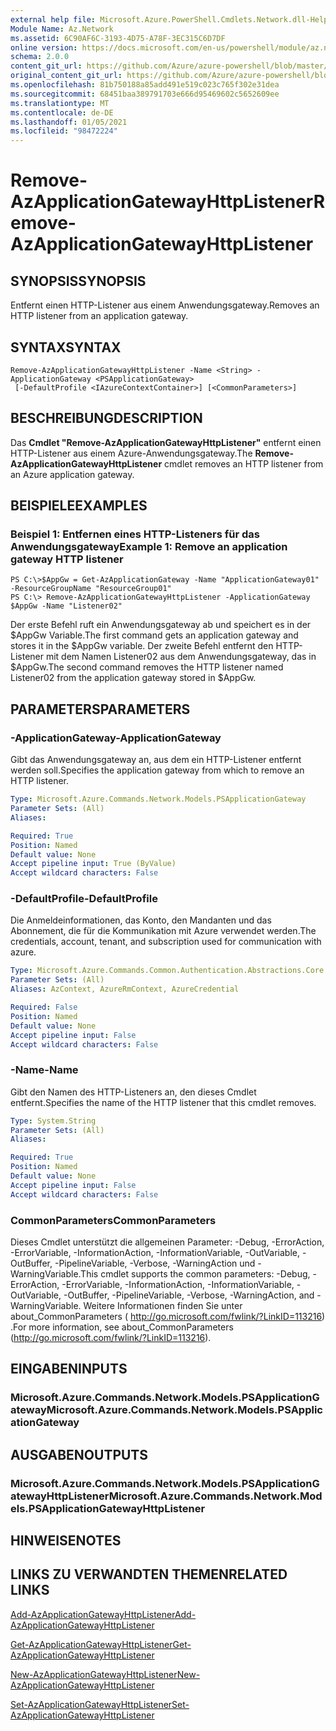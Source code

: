 ```yaml
---
external help file: Microsoft.Azure.PowerShell.Cmdlets.Network.dll-Help.xml
Module Name: Az.Network
ms.assetid: 6C90AF6C-3193-4D75-A78F-3EC315C6D7DF
online version: https://docs.microsoft.com/en-us/powershell/module/az.network/remove-azapplicationgatewayhttplistener
schema: 2.0.0
content_git_url: https://github.com/Azure/azure-powershell/blob/master/src/Network/Network/help/Remove-AzApplicationGatewayHttpListener.md
original_content_git_url: https://github.com/Azure/azure-powershell/blob/master/src/Network/Network/help/Remove-AzApplicationGatewayHttpListener.md
ms.openlocfilehash: 81b750188a85add491e519c023c765f302e31dea
ms.sourcegitcommit: 68451baa389791703e666d95469602c5652609ee
ms.translationtype: MT
ms.contentlocale: de-DE
ms.lasthandoff: 01/05/2021
ms.locfileid: "98472224"
---
```

# <span data-ttu-id="3cc6d-101">Remove-AzApplicationGatewayHttpListener</span><span class="sxs-lookup"><span data-stu-id="3cc6d-101">Remove-AzApplicationGatewayHttpListener</span></span>

## <span data-ttu-id="3cc6d-102">SYNOPSIS</span><span class="sxs-lookup"><span data-stu-id="3cc6d-102">SYNOPSIS</span></span>
<span data-ttu-id="3cc6d-103">Entfernt einen HTTP-Listener aus einem Anwendungsgateway.</span><span class="sxs-lookup"><span data-stu-id="3cc6d-103">Removes an HTTP listener from an application gateway.</span></span>

## <span data-ttu-id="3cc6d-104">SYNTAX</span><span class="sxs-lookup"><span data-stu-id="3cc6d-104">SYNTAX</span></span>

```
Remove-AzApplicationGatewayHttpListener -Name <String> -ApplicationGateway <PSApplicationGateway>
 [-DefaultProfile <IAzureContextContainer>] [<CommonParameters>]
```

## <span data-ttu-id="3cc6d-105">BESCHREIBUNG</span><span class="sxs-lookup"><span data-stu-id="3cc6d-105">DESCRIPTION</span></span>
<span data-ttu-id="3cc6d-106">Das **Cmdlet "Remove-AzApplicationGatewayHttpListener"** entfernt einen HTTP-Listener aus einem Azure-Anwendungsgateway.</span><span class="sxs-lookup"><span data-stu-id="3cc6d-106">The **Remove-AzApplicationGatewayHttpListener** cmdlet removes an HTTP listener from an Azure application gateway.</span></span>

## <span data-ttu-id="3cc6d-107">BEISPIELE</span><span class="sxs-lookup"><span data-stu-id="3cc6d-107">EXAMPLES</span></span>

### <span data-ttu-id="3cc6d-108">Beispiel 1: Entfernen eines HTTP-Listeners für das Anwendungsgateway</span><span class="sxs-lookup"><span data-stu-id="3cc6d-108">Example 1: Remove an application gateway HTTP listener</span></span>
```
PS C:\>$AppGw = Get-AzApplicationGateway -Name "ApplicationGateway01" -ResourceGroupName "ResourceGroup01"
PS C:\> Remove-AzApplicationGatewayHttpListener -ApplicationGateway $AppGw -Name "Listener02"
```

<span data-ttu-id="3cc6d-109">Der erste Befehl ruft ein Anwendungsgateway ab und speichert es in der $AppGw Variable.</span><span class="sxs-lookup"><span data-stu-id="3cc6d-109">The first command gets an application gateway and stores it in the $AppGw variable.</span></span>
<span data-ttu-id="3cc6d-110">Der zweite Befehl entfernt den HTTP-Listener mit dem Namen Listener02 aus dem Anwendungsgateway, das in $AppGw.</span><span class="sxs-lookup"><span data-stu-id="3cc6d-110">The second command removes the HTTP listener named Listener02 from the application gateway stored in $AppGw.</span></span>

## <span data-ttu-id="3cc6d-111">PARAMETERS</span><span class="sxs-lookup"><span data-stu-id="3cc6d-111">PARAMETERS</span></span>

### <span data-ttu-id="3cc6d-112">-ApplicationGateway</span><span class="sxs-lookup"><span data-stu-id="3cc6d-112">-ApplicationGateway</span></span>
<span data-ttu-id="3cc6d-113">Gibt das Anwendungsgateway an, aus dem ein HTTP-Listener entfernt werden soll.</span><span class="sxs-lookup"><span data-stu-id="3cc6d-113">Specifies the application gateway from which to remove an HTTP listener.</span></span>

```yaml
Type: Microsoft.Azure.Commands.Network.Models.PSApplicationGateway
Parameter Sets: (All)
Aliases:

Required: True
Position: Named
Default value: None
Accept pipeline input: True (ByValue)
Accept wildcard characters: False
```

### <span data-ttu-id="3cc6d-114">-DefaultProfile</span><span class="sxs-lookup"><span data-stu-id="3cc6d-114">-DefaultProfile</span></span>
<span data-ttu-id="3cc6d-115">Die Anmeldeinformationen, das Konto, den Mandanten und das Abonnement, die für die Kommunikation mit Azure verwendet werden.</span><span class="sxs-lookup"><span data-stu-id="3cc6d-115">The credentials, account, tenant, and subscription used for communication with azure.</span></span>

```yaml
Type: Microsoft.Azure.Commands.Common.Authentication.Abstractions.Core.IAzureContextContainer
Parameter Sets: (All)
Aliases: AzContext, AzureRmContext, AzureCredential

Required: False
Position: Named
Default value: None
Accept pipeline input: False
Accept wildcard characters: False
```

### <span data-ttu-id="3cc6d-116">-Name</span><span class="sxs-lookup"><span data-stu-id="3cc6d-116">-Name</span></span>
<span data-ttu-id="3cc6d-117">Gibt den Namen des HTTP-Listeners an, den dieses Cmdlet entfernt.</span><span class="sxs-lookup"><span data-stu-id="3cc6d-117">Specifies the name of the HTTP listener that this cmdlet removes.</span></span>

```yaml
Type: System.String
Parameter Sets: (All)
Aliases:

Required: True
Position: Named
Default value: None
Accept pipeline input: False
Accept wildcard characters: False
```

### <span data-ttu-id="3cc6d-118">CommonParameters</span><span class="sxs-lookup"><span data-stu-id="3cc6d-118">CommonParameters</span></span>
<span data-ttu-id="3cc6d-119">Dieses Cmdlet unterstützt die allgemeinen Parameter: -Debug, -ErrorAction, -ErrorVariable, -InformationAction, -InformationVariable, -OutVariable, -OutBuffer, -PipelineVariable, -Verbose, -WarningAction und -WarningVariable.</span><span class="sxs-lookup"><span data-stu-id="3cc6d-119">This cmdlet supports the common parameters: -Debug, -ErrorAction, -ErrorVariable, -InformationAction, -InformationVariable, -OutVariable, -OutBuffer, -PipelineVariable, -Verbose, -WarningAction, and -WarningVariable.</span></span> <span data-ttu-id="3cc6d-120">Weitere Informationen finden Sie unter about_CommonParameters ( http://go.microsoft.com/fwlink/?LinkID=113216) .</span><span class="sxs-lookup"><span data-stu-id="3cc6d-120">For more information, see about_CommonParameters (http://go.microsoft.com/fwlink/?LinkID=113216).</span></span>

## <span data-ttu-id="3cc6d-121">EINGABEN</span><span class="sxs-lookup"><span data-stu-id="3cc6d-121">INPUTS</span></span>

### <span data-ttu-id="3cc6d-122">Microsoft.Azure.Commands.Network.Models.PSApplicationGateway</span><span class="sxs-lookup"><span data-stu-id="3cc6d-122">Microsoft.Azure.Commands.Network.Models.PSApplicationGateway</span></span>

## <span data-ttu-id="3cc6d-123">AUSGABEN</span><span class="sxs-lookup"><span data-stu-id="3cc6d-123">OUTPUTS</span></span>

### <span data-ttu-id="3cc6d-124">Microsoft.Azure.Commands.Network.Models.PSApplicationGatewayHttpListener</span><span class="sxs-lookup"><span data-stu-id="3cc6d-124">Microsoft.Azure.Commands.Network.Models.PSApplicationGatewayHttpListener</span></span>

## <span data-ttu-id="3cc6d-125">HINWEISE</span><span class="sxs-lookup"><span data-stu-id="3cc6d-125">NOTES</span></span>

## <span data-ttu-id="3cc6d-126">LINKS ZU VERWANDTEN THEMEN</span><span class="sxs-lookup"><span data-stu-id="3cc6d-126">RELATED LINKS</span></span>

[<span data-ttu-id="3cc6d-127">Add-AzApplicationGatewayHttpListener</span><span class="sxs-lookup"><span data-stu-id="3cc6d-127">Add-AzApplicationGatewayHttpListener</span></span>](./Add-AzApplicationGatewayHttpListener.md)

[<span data-ttu-id="3cc6d-128">Get-AzApplicationGatewayHttpListener</span><span class="sxs-lookup"><span data-stu-id="3cc6d-128">Get-AzApplicationGatewayHttpListener</span></span>](./Get-AzApplicationGatewayHttpListener.md)

[<span data-ttu-id="3cc6d-129">New-AzApplicationGatewayHttpListener</span><span class="sxs-lookup"><span data-stu-id="3cc6d-129">New-AzApplicationGatewayHttpListener</span></span>](./New-AzApplicationGatewayHttpListener.md)

[<span data-ttu-id="3cc6d-130">Set-AzApplicationGatewayHttpListener</span><span class="sxs-lookup"><span data-stu-id="3cc6d-130">Set-AzApplicationGatewayHttpListener</span></span>](./Set-AzApplicationGatewayHttpListener.md)



